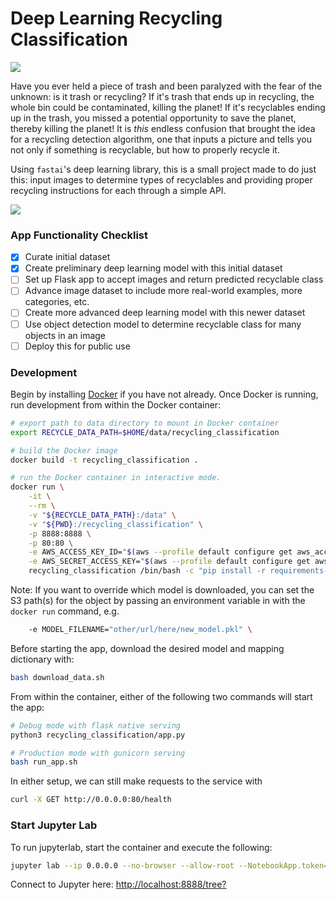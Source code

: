 # Deep Learning Recycling Classification

![](https://www.laredosolidwaste.com/images/icons/FAQicon.jpg)

Have you ever held a piece of trash and been paralyzed with the fear of the unknown: is it trash or recycling? If it's trash that ends up in recycling, the whole bin could be contaminated, killing the planet! If it's recyclables ending up in the trash, you missed a potential opportunity to save the planet, thereby killing the planet! It is _this_ endless confusion that brought the idea for a recycling detection algorithm, one that inputs a picture and tells you not only if something is recyclable, but how to properly recycle it.

Using `fastai`'s deep learning library, this is a small project made to do just this: input images to determine types of recyclables and providing proper recycling instructions for each through a simple API.

![](https://user-images.githubusercontent.com/31417712/67293106-951f0800-f4a9-11e9-9c63-a974a5ea1853.png)

### App Functionality Checklist
- [X] Curate initial dataset
- [X] Create preliminary deep learning model with this initial dataset
- [ ] Set up Flask app to accept images and return predicted recyclable class
- [ ] Advance image dataset to include more real-world examples, more categories, etc.
- [ ] Create more advanced deep learning model with this newer dataset
- [ ] Use object detection model to determine recyclable class for many objects in an image
- [ ] Deploy this for public use

### Development
Begin by installing [Docker](https://docs.docker.com/install/) if you have not already. Once Docker is running, run development from within the Docker container:

```bash
# export path to data directory to mount in Docker container
export RECYCLE_DATA_PATH=$HOME/data/recycling_classification

# build the Docker image
docker build -t recycling_classification .

# run the Docker container in interactive mode.
docker run \
    -it \
    --rm \
    -v "${RECYCLE_DATA_PATH}:/data" \
    -v "${PWD}:/recycling_classification" \
    -p 8888:8888 \
    -p 80:80 \
    -e AWS_ACCESS_KEY_ID="$(aws --profile default configure get aws_access_key_id)" \
    -e AWS_SECRET_ACCESS_KEY="$(aws --profile default configure get aws_secret_access_key)" \
    recycling_classification /bin/bash -c "pip install -r requirements-dev.txt && bash"
```

Note: If you want to override which model is downloaded, you can set the S3 path(s) for the object by passing an environment variable in with the `docker run` command, e.g.
```bash
    -e MODEL_FILENAME="other/url/here/new_model.pkl" \
```

Before starting the app, download the desired model and mapping dictionary with:
```bash
bash download_data.sh
```

From within the container, either of the following two commands will start the app:
```bash
# Debug mode with flask native serving
python3 recycling_classification/app.py

# Production mode with gunicorn serving
bash run_app.sh
```

In either setup, we can still make requests to the service with
```bash
curl -X GET http://0.0.0.0:80/health
```

### Start Jupyter Lab
To run jupyterlab, start the container and execute the following:
```bash
jupyter lab --ip 0.0.0.0 --no-browser --allow-root --NotebookApp.token='' --NotebookApp.password=''
```
Connect to Jupyter here: [http://localhost:8888/tree?](http://localhost:8888/tree?)
